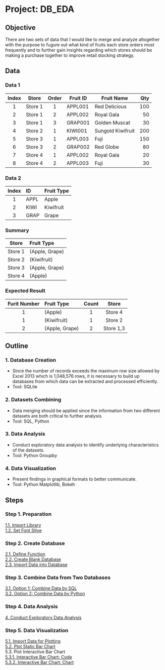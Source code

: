 # Project: DB_EDA

## Objective
There are two sets of data that I would like to merge and analyze altogether with the purpose to fugure out what kind of fruits each store orders most frequently and to further gain insights regarding which stores should be making a purchase together to improve retail stocking strategy.

## Data
### Data 1
 | Index  | Store   | Order | Fruit ID | Fruit Name         | Qty  |  
 | :---:  | ---     | :---: | ---      | ---                | ---: | 
 |      1 | Store 1 |     1 | APPL001  | Red Delicious      |  100 | 
 |      2 | Store 1 |     2 | APPL002  | Royal Gala         |   50 |  
 |      3 | Store 1 |     3 | GRAP001  | Golden Muscat      |   30 |  
 |      4 | Store 2 |     1 | KIWI001  | Sungold Kiwifruit  |  200 |  
 |      5 | Store 3 |     1 | APPL003  | Fuji               |  150 | 
 |      6 | Store 3 |     2 | GRAP002  | Red Globe          |   80 |  
 |      7 | Store 4 |     1 | APPL002  | Royal Gala         |   20 |  
 |      8 | Store 4 |     2 | APPL003  | Fuji               |   30 |   
  
### Data 2 
 | Index  | ID    | Fruit Type | 
 | :---:  | :---  | :---       | 
 |      1 | APPL  | Apple      |
 |      2 | KIWI  | Kiwifruit  |
 |      3 | GRAP  | Grape      |
 
### Summary
 | Store   | Fruit Type     |
 | :---:   | :---           |
 | Store 1 | (Apple, Grape) |
 | Store 2 | (Kiwifruit)    |
 | Store 3 | (Apple, Grape) |
 | Store 4 | (Apple)        |

### Expected Result
 | Furit Number | Fruit Type     | Count | Store     | 
 | :---:        | :---           | :---: | :---:     |    
 | 1            | (Apple)        | 1     | Store 4   |
 | 1            | (Kiwifruit)    | 1     | Store 2   |
 | 2            | (Apple, Grape) | 2     | Store 1,3 |

## Outline
### 1. Database Creation   
- Since the number of records exceeds the maximum row size allowed by Excel 2013 which is 1,048,576 rows, it is necessary to build up databases from which data can be extracted and processed efficiently. 
- Tool: SQLite  

### 2. Datasets Combining 
- Data merging should be applied since the information from two different datasets are both critical to further analysis.
- Tool: SQL, Python

### 3. Data Analysis
- Conduct exploratory data analysis to identify underlying characteristics of the datasets.
- Tool: Python Groupby

### 4. Data Visualization
- Present findings in graphical formats to better communicate.    
- Tool: Python Matplotlib, Bokeh

## Steps
### Step 1. Preparation 
[1.1. Import Library](https://github.com/lclh813/Database/blob/master/1_1_ImportLibrary.ipynb)  
[1.2. Set Font Stlye](https://github.com/lclh813/Database/blob/master/1_2_SetFontStlye.ipynb)  
### Step 2. Create Database 
[2.1. Define Function](https://github.com/lclh813/Database/blob/master/2_1_DefineFunction.ipynb)  
[2.2. Create Blank Database](https://github.com/lclh813/Database/blob/master/2_2_CreateBlankDatabase.ipynb)  
[2.3. Import Data into Database](https://github.com/lclh813/Database/blob/master/2_3_ImportDataIntoDatabase.ipynb)  
### Step 3. Combine Data from Two Databases  
[3.1. Option 1: Combine Data by SQL](https://github.com/lclh813/Database/blob/master/3_1_JoinDatabaseBySQL.ipynb)  
[3.2. Option 2: Combine Data by Python](https://github.com/lclh813/Database/blob/master/3_2_JoinDatabaseByPython.ipynb)  
### Step 4. Data Analysis
[4. Conduct Exploratory Data Analysis](https://github.com/lclh813/Database/blob/master/4_DataAnalysis.ipynb)  
### Step 5. Data Visualization
[5.1. Import Data for Plotting](https://github.com/lclh813/Database/blob/master/5_1_ImportDataToPlot.ipynb)  
[5.2. Plot Static Bar Chart](https://github.com/lclh813/Database/blob/master/5_2_StaticBarChart.ipynb)  
5.3. Plot Interactive Bar Chart  
[5.3.1. Interactive Bar Chart: Code](https://github.com/lclh813/Database/blob/master/5_3_1_InteractiveBarChart.ipynb)  
[5.3.2. Interactive Bar Chart: Chart](https://htmlpreview.github.io/?https://github.com/lclh813/Database/blob/master/5_3_2_InteractiveBarChart.html)  

